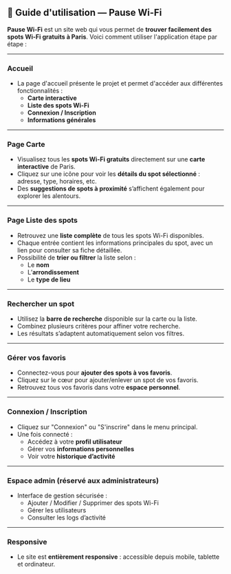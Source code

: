 ## 🧭 Guide d'utilisation — Pause Wi-Fi

**Pause Wi-Fi** est un site web qui vous permet de **trouver facilement des spots Wi-Fi gratuits à Paris**. Voici comment utiliser l'application étape par étape :

---

### Accueil
- La page d'accueil présente le projet et permet d'accéder aux différentes fonctionnalités :
  - **Carte interactive**
  - **Liste des spots Wi-Fi**
  - **Connexion / Inscription**
  - **Informations générales**

---

### Page Carte
- Visualisez tous les **spots Wi-Fi gratuits** directement sur une **carte interactive** de Paris.
- Cliquez sur une icône pour voir les **détails du spot sélectionné** : adresse, type, horaires, etc.
- Des **suggestions de spots à proximité** s’affichent également pour explorer les alentours.

---

### Page Liste des spots
- Retrouvez une **liste complète** de tous les spots Wi-Fi disponibles.
- Chaque entrée contient les informations principales du spot, avec un lien pour consulter sa fiche détaillée.
- Possibilité de **trier ou filtrer** la liste selon :
  - Le **nom**
  - L’**arrondissement**
  - Le **type de lieu**

---

### Rechercher un spot
- Utilisez la **barre de recherche** disponible sur la carte ou la liste.
- Combinez plusieurs critères pour affiner votre recherche.
- Les résultats s’adaptent automatiquement selon vos filtres.

---

### Gérer vos favoris
- Connectez-vous pour **ajouter des spots à vos favoris**.
- Cliquez sur le cœur pour ajouter/enlever un spot de vos favoris.
- Retrouvez tous vos favoris dans votre **espace personnel**.

---

### Connexion / Inscription
- Cliquez sur "Connexion" ou "S'inscrire" dans le menu principal.
- Une fois connecté :
  - Accédez à votre **profil utilisateur**
  - Gérer vos **informations personnelles**
  - Voir votre **historique d’activité**

---

### Espace admin (réservé aux administrateurs)
- Interface de gestion sécurisée :
  - Ajouter / Modifier / Supprimer des spots Wi-Fi
  - Gérer les utilisateurs
  - Consulter les logs d’activité

---

### Responsive
- Le site est **entièrement responsive** : accessible depuis mobile, tablette et ordinateur.
